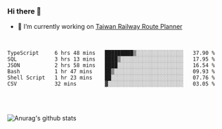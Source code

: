 ### Hi there 👋

- 🔭 I’m currently working on [Taiwan Railway Route Planner](https://github.com/Taiwan-Railway-Route-Planner)

<br/>

<!--START_SECTION:waka-->

```text
TypeScript     6 hrs 48 mins   █████████▒░░░░░░░░░░░░░░░   37.90 %
SQL            3 hrs 13 mins   ████▒░░░░░░░░░░░░░░░░░░░░   17.95 %
JSON           2 hrs 58 mins   ████░░░░░░░░░░░░░░░░░░░░░   16.54 %
Bash           1 hr 47 mins    ██▒░░░░░░░░░░░░░░░░░░░░░░   09.93 %
Shell Script   1 hr 23 mins    ██░░░░░░░░░░░░░░░░░░░░░░░   07.76 %
CSV            32 mins         ▓░░░░░░░░░░░░░░░░░░░░░░░░   03.05 %
```

<!--END_SECTION:waka-->

<br/>
<br/>

![Anurag's github stats](https://github-readme-stats.vercel.app/api?username=DepickereSven&show_icons=true&theme=tokyonight)



<!--
**DepickereSven/DepickereSven** is a ✨ _special_ ✨ repository because its `README.md` (this file) appears on your GitHub profile.

Here are some ideas to get you started:

- 🔭 I’m currently working on ...
- 🌱 I’m currently learning ...
- 👯 I’m looking to collaborate on ...
- 🤔 I’m looking for help with ...
- 💬 Ask me about ...
- 📫 How to reach me: ...
- 😄 Pronouns: ...
- ⚡ Fun fact: ...
-->
